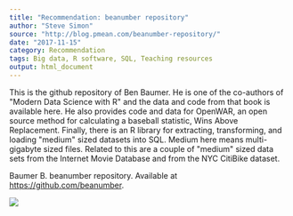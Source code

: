 ```yaml
---
title: "Recommendation: beanumber repository"
author: "Steve Simon"
source: "http://blog.pmean.com/beanumber-repository/"
date: "2017-11-15"
category: Recommendation
tags: Big data, R software, SQL, Teaching resources
output: html_document
---
```


This is the github repository of Ben Baumer. He is one of the co-authors
of "Modern Data Science with R" and the data and code from that book is
available here. He also provides code and data for OpenWAR, an open
source method for calculating a baseball statistic, Wins Above
Replacement. Finally, there is an R library for extracting,
transforming, and loading "medium" sized datasets into SQL. Medium here
means multi-gigabyte sized files. Related to this are a couple of
"medium" sized data sets from the Internet Movie Database and from the
NYC CitiBike dataset.

<!---More--->

Baumer B. beanumber repository. Available at
<https://github.com/beanumber>.

![](http://www.pmean.com/images/images/17/beanumber-repository01.png)




